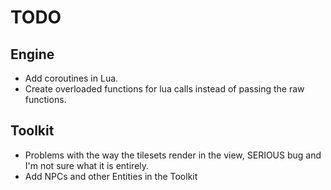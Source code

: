 TODO
====
Engine
------
+ Add coroutines in Lua.
+ Create overloaded functions for lua calls instead of passing the raw functions.

Toolkit
-------
+ Problems with the way the tilesets render in the view, SERIOUS bug and I'm not sure what it is entirely.
+ Add NPCs and other Entities in the Toolkit